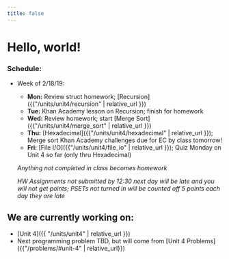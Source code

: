```yaml
---
title: false
---
```


# Hello, world!

### Schedule:

- Week of 2/18/19:
  - **Mon:** Review struct homework; [Recursion]({{"/units/unit4/recursion" | relative_url }})
  - **Tue:** Khan Academy lesson on Recursion; finish for homework
  - **Wed:** Review homework; start [Merge Sort]({{"/units/unit4/merge_sort" | relative_url }})
  - **Thu:** [Hexadecimal]({{"/units/unit4/hexadecimal" | relative_url }}); Merge sort Khan Academy challenges due for EC by class tomorrow!
  - **Fri:** [File I/O]({{"/units/unit4/file_io" | relative_url }}); Quiz Monday on Unit 4 so far (only thru Hexadecimal)

  *Anything not completed in class becomes homework*

  *HW Assignments not submitted by 12:30 next day will be late and you will not get points; PSETs not turned in will be counted off 5 points each day they are late*


## We are currently working on:
* [Unit 4]({{ "/units/unit4" | relative_url }})
* Next programming problem TBD, but will come from [Unit 4 Problems]({{"/problems/#unit-4" | relative_url}})


<!--
This is CS50 AP, Harvard University's introduction to the intellectual enterprises of computer science and the art of programming for students in high school, which satisfies the College Board's new AP CS Principles curriculum framework.
-->
<!--
<iframe src="https://www.youtube.com/embed/tZxLMIk_SaY?playlist=GAB6Gm7pTTA"></iframe>
-->
